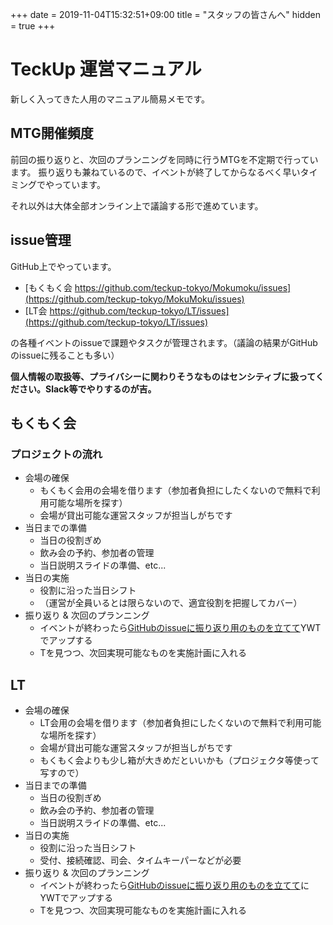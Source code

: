 +++
date = 2019-11-04T15:32:51+09:00
title = "スタッフの皆さんへ"
hidden = true
+++

# TeckUp 運営マニュアル

新しく入ってきた人用のマニュアル簡易メモです。

## MTG開催頻度

前回の振り返りと、次回のプランニングを同時に行うMTGを不定期で行っています。
振り返りも兼ねているので、イベントが終了してからなるべく早いタイミングでやっています。

それ以外は大体全部オンライン上で議論する形で進めています。

## issue管理

GitHub上でやっています。

* [もくもく会 https://github.com/teckup-tokyo/Mokumoku/issues](https://github.com/teckup-tokyo/MokuMoku/issues)
* [LT会 https://github.com/teckup-tokyo/LT/issues](https://github.com/teckup-tokyo/LT/issues)

の各種イベントのissueで課題やタスクが管理されます。（議論の結果がGitHubのissueに残ることも多い）

**個人情報の取扱等、プライバシーに関わりそうなものはセンシティブに扱ってください。Slack等でやりするのが吉。**

## もくもく会
### プロジェクトの流れ

* 会場の確保
    * もくもく会用の会場を借ります（参加者負担にしたくないので無料で利用可能な場所を探す）
    * 会場が貸出可能な運営スタッフが担当しがちです
* 当日までの準備
    * 当日の役割ぎめ
    * 飲み会の予約、参加者の管理
    * 当日説明スライドの準備、etc...
* 当日の実施
    * 役割に沿った当日シフト
    * （運営が全員いるとは限らないので、適宜役割を把握してカバー）
* 振り返り & 次回のプランニング
    * イベントが終わったら[GitHubのissueに振り返り用のものを立てて](https://github.com/teckup-tokyo/MokuMoku/issues)YWTでアップする
    * Tを見つつ、次回実現可能なものを実施計画に入れる

## LT

* 会場の確保
    * LT会用の会場を借ります（参加者負担にしたくないので無料で利用可能な場所を探す）
    * 会場が貸出可能な運営スタッフが担当しがちです
    * もくもく会よりも少し箱が大きめだといいかも（プロジェクタ等使って写すので）
* 当日までの準備
    * 当日の役割ぎめ
    * 飲み会の予約、参加者の管理
    * 当日説明スライドの準備、etc...
* 当日の実施
    * 役割に沿った当日シフト
    * 受付、接続確認、司会、タイムキーパーなどが必要
* 振り返り & 次回のプランニング
    * イベントが終わったら[GitHubのissueに振り返り用のものを立てて](https://github.com/teckup-tokyo/LT/issues)にYWTでアップする
    * Tを見つつ、次回実現可能なものを実施計画に入れる

